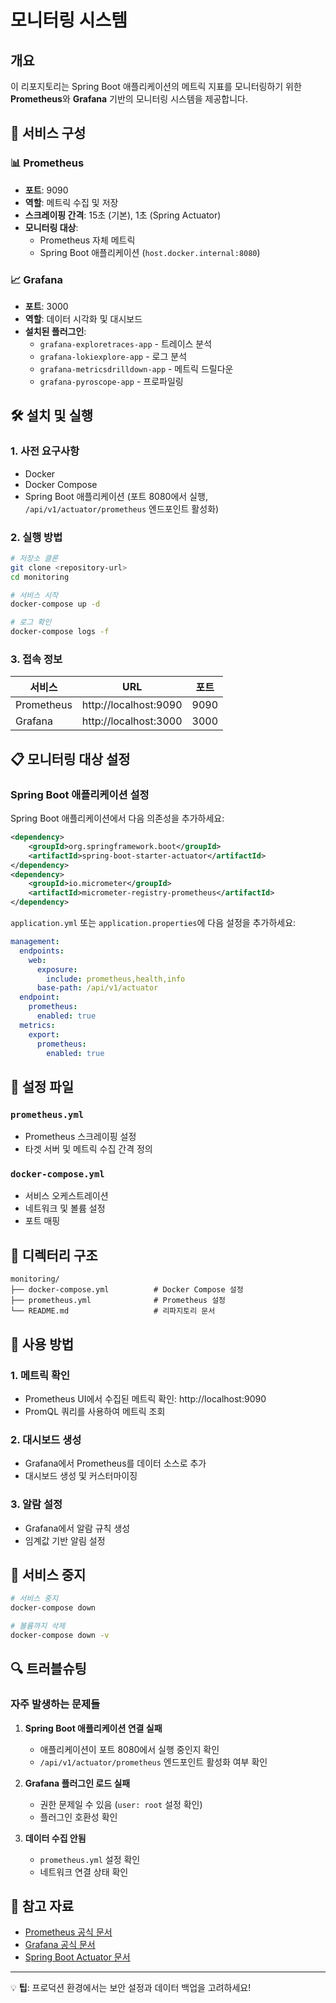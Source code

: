 # 모니터링 시스템

## 개요

이 리포지토리는 Spring Boot 애플리케이션의 메트릭 지표를 모니터링하기 위한 **Prometheus**와 **Grafana** 기반의 모니터링 시스템을 제공합니다.

## 🚀 서비스 구성

### 📊 Prometheus
- **포트**: 9090
- **역할**: 메트릭 수집 및 저장
- **스크레이핑 간격**: 15초 (기본), 1초 (Spring Actuator)
- **모니터링 대상**:
  - Prometheus 자체 메트릭
  - Spring Boot 애플리케이션 (`host.docker.internal:8080`)

### 📈 Grafana
- **포트**: 3000
- **역할**: 데이터 시각화 및 대시보드
- **설치된 플러그인**:
  - `grafana-exploretraces-app` - 트레이스 분석
  - `grafana-lokiexplore-app` - 로그 분석
  - `grafana-metricsdrilldown-app` - 메트릭 드릴다운
  - `grafana-pyroscope-app` - 프로파일링

## 🛠️ 설치 및 실행

### 1. 사전 요구사항
- Docker
- Docker Compose
- Spring Boot 애플리케이션 (포트 8080에서 실행, `/api/v1/actuator/prometheus` 엔드포인트 활성화)

### 2. 실행 방법

```bash
# 저장소 클론
git clone <repository-url>
cd monitoring

# 서비스 시작
docker-compose up -d

# 로그 확인
docker-compose logs -f
```

### 3. 접속 정보

| 서비스 | URL | 포트 |
|--------|-----|------|
| Prometheus | http://localhost:9090 | 9090 |
| Grafana | http://localhost:3000 | 3000 |

## 📋 모니터링 대상 설정

### Spring Boot 애플리케이션 설정

Spring Boot 애플리케이션에서 다음 의존성을 추가하세요:

```xml
<dependency>
    <groupId>org.springframework.boot</groupId>
    <artifactId>spring-boot-starter-actuator</artifactId>
</dependency>
<dependency>
    <groupId>io.micrometer</groupId>
    <artifactId>micrometer-registry-prometheus</artifactId>
</dependency>
```

`application.yml` 또는 `application.properties`에 다음 설정을 추가하세요:

```yaml
management:
  endpoints:
    web:
      exposure:
        include: prometheus,health,info
      base-path: /api/v1/actuator
  endpoint:
    prometheus:
      enabled: true
  metrics:
    export:
      prometheus:
        enabled: true
```

## 🔧 설정 파일

### `prometheus.yml`
- Prometheus 스크레이핑 설정
- 타겟 서버 및 메트릭 수집 간격 정의

### `docker-compose.yml`
- 서비스 오케스트레이션
- 네트워크 및 볼륨 설정
- 포트 매핑

## 📁 디렉터리 구조

```
monitoring/
├── docker-compose.yml          # Docker Compose 설정
├── prometheus.yml              # Prometheus 설정
└── README.md                   # 리파지토리 문서
```

## 🎯 사용 방법

### 1. 메트릭 확인
- Prometheus UI에서 수집된 메트릭 확인: http://localhost:9090
- PromQL 쿼리를 사용하여 메트릭 조회

### 2. 대시보드 생성
- Grafana에서 Prometheus를 데이터 소스로 추가
- 대시보드 생성 및 커스터마이징

### 3. 알람 설정
- Grafana에서 알람 규칙 생성
- 임계값 기반 알림 설정

## 🛑 서비스 중지

```bash
# 서비스 중지
docker-compose down

# 볼륨까지 삭제
docker-compose down -v
```

## 🔍 트러블슈팅

### 자주 발생하는 문제들

1. **Spring Boot 애플리케이션 연결 실패**
   - 애플리케이션이 포트 8080에서 실행 중인지 확인
   - `/api/v1/actuator/prometheus` 엔드포인트 활성화 여부 확인

2. **Grafana 플러그인 로드 실패**
   - 권한 문제일 수 있음 (`user: root` 설정 확인)
   - 플러그인 호환성 확인

3. **데이터 수집 안됨**
   - `prometheus.yml` 설정 확인
   - 네트워크 연결 상태 확인

## 📝 참고 자료

- [Prometheus 공식 문서](https://prometheus.io/docs/)
- [Grafana 공식 문서](https://grafana.com/docs/)
- [Spring Boot Actuator 문서](https://docs.spring.io/spring-boot/docs/current/reference/html/actuator.html)

---

💡 **팁**: 프로덕션 환경에서는 보안 설정과 데이터 백업을 고려하세요!

